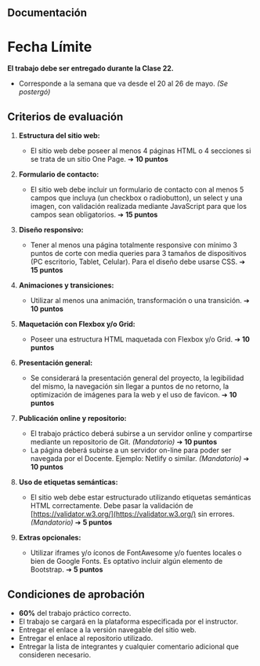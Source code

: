 ## Documentación

# Fecha Límite

**El trabajo debe ser entregado durante la Clase 22.**
- Corresponde a la semana que va desde el 20 al 26 de mayo. *(Se postergó)*

## Criterios de evaluación

1. **Estructura del sitio web:**
   - El sitio web debe poseer al menos 4 páginas HTML o 4 secciones si se trata de un sitio One Page. ➔ **10 puntos**

2. **Formulario de contacto:**
   - El sitio web debe incluir un formulario de contacto con al menos 5 campos que incluya (un checkbox o radiobutton), un select y una imagen, con validación realizada mediante JavaScript para que los campos sean obligatorios. ➔ **15 puntos**

3. **Diseño responsivo:**
   - Tener al menos una página totalmente responsive con mínimo 3 puntos de corte con media queries para 3 tamaños de dispositivos (PC escritorio, Tablet, Celular). Para el diseño debe usarse CSS. ➔ **15 puntos**

4. **Animaciones y transiciones:**
   - Utilizar al menos una animación, transformación o una transición. ➔ **10 puntos**

5. **Maquetación con Flexbox y/o Grid:**
   - Poseer una estructura HTML maquetada con Flexbox y/o Grid. ➔ **10 puntos**

6. **Presentación general:**
   - Se considerará la presentación general del proyecto, la legibilidad del mismo, la navegación sin llegar a puntos de no retorno, la optimización de imágenes para la web y el uso de favicon. ➔ **10 puntos**

7. **Publicación online y repositorio:**
   - El trabajo práctico deberá subirse a un servidor online y compartirse mediante un repositorio de Git. *(Mandatorio)* ➔ **10 puntos**
   - La página deberá subirse a un servidor on-line para poder ser navegada por el Docente. Ejemplo: Netlify o similar. *(Mandatorio)* ➔ **10 puntos**

8. **Uso de etiquetas semánticas:**
   - El sitio web debe estar estructurado utilizando etiquetas semánticas HTML correctamente. Debe pasar la validación de [https://validator.w3.org/](https://validator.w3.org/) sin errores. *(Mandatorio)* ➔ **5 puntos**

9. **Extras opcionales:**
   - Utilizar iframes y/o íconos de FontAwesome y/o fuentes locales o bien de Google Fonts. Es optativo incluir algún elemento de Bootstrap. ➔ **5 puntos**

## Condiciones de aprobación

- **60%** del trabajo práctico correcto.
- El trabajo se cargará en la plataforma especificada por el instructor.
- Entregar el enlace a la versión navegable del sitio web.
- Entregar el enlace al repositorio utilizado.
- Entregar la lista de integrantes y cualquier comentario adicional que consideren necesario.

